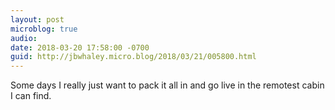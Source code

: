 ```yaml
---
layout: post
microblog: true
audio: 
date: 2018-03-20 17:58:00 -0700
guid: http://jbwhaley.micro.blog/2018/03/21/005800.html
---
```

Some days I really just want to pack it all in and go live in the remotest cabin I can find.
